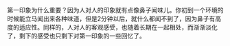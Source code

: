 第一印象为什么重要？因为人对人的印象就有点像鼻子闻味儿。你初到一个环境的时候能立马闻出来各种味道，但是2分钟以后，就什么都闻不到了，因为鼻子有高度的适应性。同样的，人对人的客观感受，也随着长期在一起相处，而渐渐淡化了，剩下的感受也只剩下对第一印象的一些回忆了。